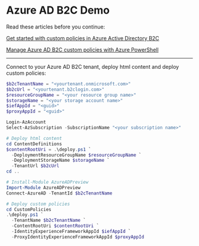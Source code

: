 # Azure AD B2C Demo

Read these articles before you continue:

[Get started with custom policies in Azure Active Directory B2C](https://docs.microsoft.com/en-us/azure/active-directory-b2c/custom-policy-get-started)

[Manage Azure AD B2C custom policies with Azure PowerShell](https://docs.microsoft.com/en-us/azure/active-directory-b2c/manage-custom-policies-powershell)

---

Connect to your Azure AD B2C tenant, deploy html content and deploy custom policies:

```powershell
$b2cTenantName = "<yourtenant.onmicrosoft.com>"
$b2cUrl = "<yourtenant.b2clogin.com>"
$resourceGroupName = "<your resource group name>"
$storageName = "<your storage account name>"
$iefAppId = "<guid>"
$proxyAppId = "<guid>"

Login-AzAccount
Select-AzSubscription -SubscriptionName "<your subscription name>"

# Deploy html content
cd ContentDefinitions
$contentRootUri = .\deploy.ps1 `
  -DeploymentResourceGroupName $resourceGroupName `
  -DeploymentStorageName $storageName `
  -TenantUrl $b2cUrl
cd ..

# Install-Module AzureADPreview
Import-Module AzureADPreview
Connect-AzureAD -TenantId $b2cTenantName

# Deploy custom policies
cd CustomPolicies
.\deploy.ps1 `
  -TenantName $b2cTenantName `
  -ContentRootUri $contentRootUri `
  -IdentityExperienceFrameworkAppId $iefAppId `
  -ProxyIdentityExperienceFrameworkAppId $proxyAppId
```
